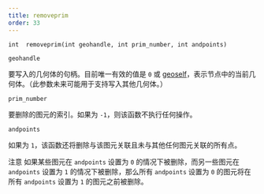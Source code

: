 ```yaml
---
title: removeprim
order: 33
---
```

`int  removeprim(int geohandle, int prim_number, int andpoints)`

`geohandle`

要写入的几何体的句柄。目前唯一有效的值是 `0` 或 [geoself](/zh-cn/houdini-vex/geometry/geoself "返回当前几何体的句柄")，表示节点中的当前几何体。（此参数未来可能用于支持写入其他几何体。）

`prim_number`

要删除的图元的索引。如果为 `-1`，则该函数不执行任何操作。

`andpoints`

如果为 `1`，该函数还将删除与该图元关联且未与其他任何图元关联的所有点。

注意
如果某些图元在 `andpoints` 设置为 `0` 的情况下被删除，而另一些图元在 `andpoints` 设置为 `1` 的情况下被删除，那么所有 `andpoints` 设置为 `0` 的图元将在所有 `andpoints` 设置为 `1` 的图元之前被删除。
